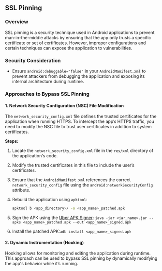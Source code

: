 ## SSL Pinning

### Overview
SSL pinning is a security technique used in Android applications to prevent man-in-the-middle attacks by ensuring that the app only trusts a specific certificate or set of certificates. However, improper configurations and certain techniques can expose the application to vulnerabilities.

### Security Consideration
- Ensure `android:debuggable="false"` in your `AndroidManifest.xml` to prevent attackers from debugging the application and exposing its internal architecture during runtime.

### Approaches to Bypass SSL Pinning

#### 1. Network Security Configuration (NSC) File Modification
The `network_security_config.xml` file defines the trusted certificates for the application when running HTTPS. To intercept the app’s HTTPS traffic, you need to modify the NSC file to trust user certificates in addition to system certificates.

**Steps:**

1. Locate the `network_security_config.xml` file in the `res/xml` directory of the application's code.
2. Modify the trusted certificates in this file to include the user’s certificates.
3. Ensure that the `AndroidManifest.xml` references the correct `network_security_config` file using the `android:networkSecurityConfig` attribute.
4. Rebuild the application using `apktool`:
   ```bash
   apktool b <app_directory>/ -o <app_name>_patched.apk

5. Sign the APK using the [Uber APK Signer](https://github.com/patrickfav/uber-apk-signer/releases):
`java -jar <jar_name>.jar --apks <app_name>_patched.apk --out <app_name>_signed.apk`

6. Install the patched APK:`adb install <app_name>_signed.apk`

#### 2. Dynamic Instrumentation (Hooking)
Hooking allows for monitoring and editing the application during runtime. This approach can be used to bypass SSL pinning by dynamically modifying the app's behavior while it’s running.